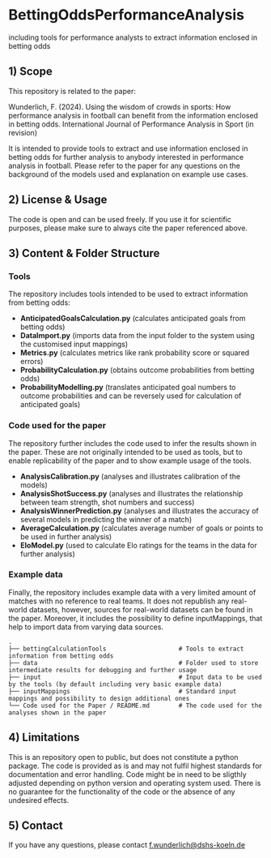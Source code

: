 # BettingOddsPerformanceAnalysis
including tools for performance analysts to extract information enclosed in betting odds

## 1) Scope
This repository is related to the paper:

Wunderlich, F. (2024). Using the wisdom of crowds in sports: How performance analysis in football can benefit from the information enclosed in betting odds. International Journal of Performance Analysis in Sport (in revision)

It is intended to provide tools to extract and use information enclosed in betting odds for further analysis to anybody interested in performance analysis in football. Please refer to the paper for any questions on the background of the models used and explanation on example use cases. 


## 2) License & Usage
The code is open and can be used freely. If you use it for scientific purposes, please make sure to always cite the paper referenced above.


## 3) Content & Folder Structure
### Tools
The repository includes tools intended to be used to extract information from betting odds:
* **AnticipatedGoalsCalculation.py** (calculates anticipated goals from betting odds)
* **DataImport.py** (imports data from the input folder to the system using the customised input mappings)
* **Metrics.py** (calculates metrics like rank probability score or squared errors)
* **ProbabilityCalculation.py** (obtains outcome probabilities from betting odds)
* **ProbabilityModelling.py** (translates anticipated goal numbers to outcome probabilities and can be reversely used for calculation of anticipated goals)

### Code used for the paper
The repository further includes the code used to infer the results shown in the paper. These are not originally intended to be used as tools, but to enable replicability of the paper and to show example usage of the tools. 
* **AnalysisCalibration.py** (analyses and illustrates calibration of the models)
* **AnalysisShotSuccess.py** (analyses and illustrates the relationship between team strength, shot numbers and success)
* **AnalysisWinnerPrediction.py** (analyses and illustrates the accuracy of several models in predicting the winner of a match)
* **AverageCalculation.py** (calculates average number of goals or points to be used in further analysis)
* **EloModel.py** (used to calculate Elo ratings for the teams in the data for further analysis)

### Example data
Finally, the repository includes example data with a very limited amount of matches with no reference to real teams. It does not republish any real-world datasets, however, sources for real-world datasets can be found in the paper. Moreover, it includes the possibility to define inputMappings, that help to import data from varying data sources. 

    .
    ├── bettingCalculationTools                    # Tools to extract information from betting odds
    ├── data                                       # Folder used to store intermediate results for debugging and further usage
    ├── input                                      # Input data to be used by the tools (by default including very basic example data)
    ├── inputMappings                              # Standard input mappings and possibility to design additional ones
    └── Code used for the Paper / README.md        # The code used for the analyses shown in the paper


## 4) Limitations
This is an repository open to public, but does not constitute a python package. The code is provided as is and may not fulfil highest standards for documentation and error handling. Code might be in need to be sligthly adjusted depending on python version and operating system used. There is no guarantee for the functionality of the code or the absence of any undesired effects.


## 5) Contact
If you have any questions, please contact f.wunderlich@dshs-koeln.de
